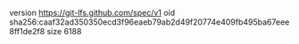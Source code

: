 version https://git-lfs.github.com/spec/v1
oid sha256:caaf32ad350350ecd3f96eaeb79ab2d49f20774e409fb495ba67eee8ff1de2f8
size 6188

